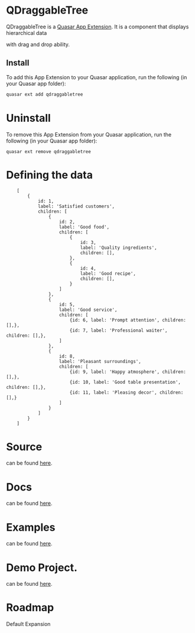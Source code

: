 # QDraggableTree

QDraggableTree is a [Quasar App Extension](https://quasar.dev/app-extensions/introduction). It is a component that displays hierarchical data

with drag and drop ability.

## Install

To add this App Extension to your Quasar application, run the following (in your Quasar app folder):

```bash
quasar ext add qdraggabletree
```

# Uninstall
To remove this App Extension from your Quasar application, run the following (in your Quasar app folder):

```
quasar ext remove qdraggabletree
```

# Defining the data



        [
            {
                id: 1,
                label: 'Satisfied customers',
                children: [
                    {
                        id: 2,
                        label: 'Good food',
                        children: [
                            {
                                id: 3,
                                label: 'Quality ingredients',
                                children: [],
                            },
                            {
                                id: 4,
                                label: 'Good recipe',
                                children: [],
                            }
                        ]
                    },
                    {
                        id: 5,
                        label: 'Good service',
                        children: [
                            {id: 6, label: 'Prompt attention', children: [],},
                            {id: 7, label: 'Professional waiter', children: [],},
                        ]
                    },
                    {
                        id: 8,
                        label: 'Pleasant surroundings',
                        children: [
                            {id: 9, label: 'Happy atmosphere', children: [],},
                            {id: 10, label: 'Good table presentation', children: [],},
                            {id: 11, label: 'Pleasing decor', children: [],}
                        ]
                    }
                ]
            }
        ]

# Source

can be found [here](https://github.com/mayank091193/quasar-draggable-tree).

# Docs

can be found [here](https://quasar-draggable-tree.netlify.com).

# Examples

can be found [here](https://quasar-draggable-tree.netlify.com/examples).

# Demo Project.

can be found [here](https://github.com/mayank091193/quasar-draggable-tree/tree/master/demo).

# Roadmap

Default Expansion
